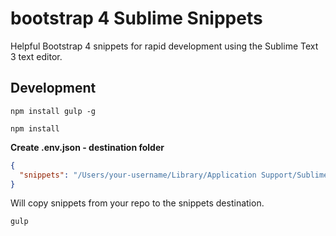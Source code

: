 # bootstrap 4 Sublime Snippets

Helpful Bootstrap 4 snippets for rapid development using the Sublime Text 3 text editor.

## Development

```npm install gulp -g```

```npm install```

__Create .env.json - destination folder__

```json
{
  "snippets": "/Users/your-username/Library/Application Support/Sublime Text 3/Packages/"
}
```

Will copy snippets from your repo to the snippets destination.

```gulp```